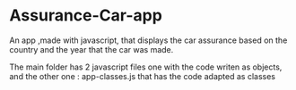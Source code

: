 # Assurance-Car-app
An app ,made with javascript, that displays the car assurance based on the country  and the year that the car was made.

The main folder has 2 javascript files one with the code writen as objects, and the other one : app-classes.js that has the code adapted as classes
